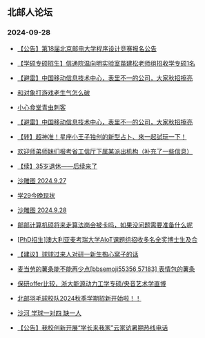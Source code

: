 ## 北邮人论坛 
### 2024-09-28

+ [【公告】第18届北京邮电大学程序设计竞赛报名公告](https://bbs.byr.cn/article/ACM%5FICPC/101516)

+ [【学硕专硕招生】信通院温向明实验室苗建松老师组招收学专硕1名](https://bbs.byr.cn/article/AimGraduate/1231219)

+ [【避雷】中国移动信息技术中心，表里不一的公司，大家秋招擦亮](https://bbs.byr.cn/article/Job/2216503)

+ [和对象打游戏老生气怎么破](https://bbs.byr.cn/article/Feeling/3209754)

+ [小心食堂青虫刺客](https://bbs.byr.cn/article/Picture/3367831)

+ [【避雷】中国移动信息技术中心，表里不一的公司，大家秋招擦亮](https://bbs.byr.cn/article/WorkLife/1220356)

+ [【转】超神准！星座小王子独创的新型占卜、來一起試玩一下！](https://bbs.byr.cn/article/Constellations/326533)

+ [欢迎师弟师妹们报考省工信厅下属某派出机构（补充了一些信息）](https://bbs.byr.cn/article/Fujian/462920)

+ [【续】35岁退休——后续来了](https://bbs.byr.cn/article/Talking/6426899)

+ [沙雕图 2024.9.27](https://bbs.byr.cn/article/Joke/732455)

+ [学29今晚现状](https://bbs.byr.cn/article/Picture/3367915)

+ [沙雕图 2024.9.28](https://bbs.byr.cn/article/Joke/732467)

+ [邮邮计算机硕将来走算法岗会被卡吗，如果没问题需要准备什么呢](https://bbs.byr.cn/article/Job/2216490)

+ [[PhD招生]澳大利亚麦考瑞大学AIoT课题组招收多名全奖博士生及合](https://bbs.byr.cn/article/GoAbroad/397639)

+ [【建议】球球过来人对研一新生掏心窝子的话](https://bbs.byr.cn/article/AimGraduate/1231241)

+ [麦当劳的薯条能不能再少点[bbsemoji55356,57183] 表情包的薯条](https://bbs.byr.cn/article/Picture/3367896)

+ [保研offer比较，浙大能源动力工学专硕/央音艺术学直博](https://bbs.byr.cn/article/AimGraduate/1231215)

+ [北邮羽毛球校队2024秋季学期招新开始啦！！](https://bbs.byr.cn/article/Badminton/163326)

+ [沙河 学球一对四 缺一人](https://bbs.byr.cn/article/Badminton/163405)

+ [【公告】我校创新开展“学长来我家”云家访暑期热线电话](https://bbs.byr.cn/article/Selfsupport/23817)

